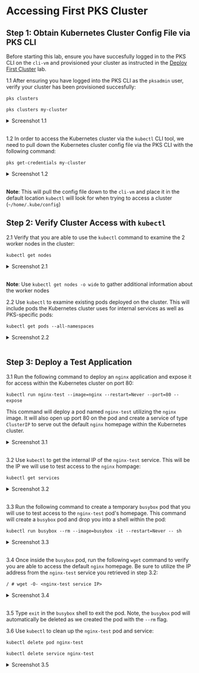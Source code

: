 # Accessing First PKS Cluster

## Step 1: Obtain Kubernetes Cluster Config File via PKS CLI

Before starting this lab, ensure you have succesfully logged in to the PKS CLI on the `cli-vm` and provisioned your cluster as instructed in the [Deploy First Cluster](https://github.com/CNA-Tech/PKS-Ninja/tree/Pks1.4/LabGuides/DeployFirstCluster-DC1610) lab.

1.1 After ensuring you have logged into the PKS CLI as the `pksadmin` user, verify your cluster has been provisioned succesfully:
~~~
pks clusters
~~~
~~~
pks clusters my-cluster
~~~
<details><summary>Screenshot 1.1 </summary>
<img src="Images/1.png">
</details>
<br/>

1.2 In order to access the Kubernetes cluster via the `kubectl` CLI tool, we need to pull down the Kubernetes cluster config file via the PKS CLI with the following command:<br/>

~~~
pks get-credentials my-cluster
~~~

<details><summary>Screenshot 1.2 </summary>
<img src="Images/2.png">
</details>
<br/>

**Note**: This will pull the config file down to the `cli-vm` and place it in the default location `kubectl` will look for when trying to access a cluster (`~/home/.kube/config`)

## Step 2: Verify Cluster Access with `kubectl`

2.1 Verify that you are able to use the `kubectl` command to examine the 2 worker nodes in the cluster:

~~~
kubectl get nodes
~~~

<details><summary>Screenshot 2.1 </summary>
<img src="Images/3.png">
</details>
<br/>

**Note**: Use `kubectl get nodes -o wide` to gather additional information about the worker nodes

2.2 Use `kubectl` to examine existing pods deployed on the cluster. This will include pods the Kubernetes cluster uses for internal services as well as PKS-specific pods:

~~~
kubectl get pods --all-namespaces
~~~

<details><summary>Screenshot 2.2 </summary>
<img src="Images/4.png">
</details>
<br/>

## Step 3: Deploy a Test Application

3.1 Run the following command to deploy an `nginx` application and expose it for access within the Kubernetes cluster on port 80:

~~~
kubectl run nginx-test --image=nginx --restart=Never --port=80 --expose
~~~

This command will deploy a pod named `nginx-test` utilizing the `nginx` image. It will also open up port 80 on the pod and create a service of type `ClusterIP` to serve out the default `nginx` homepage within the Kubernetes cluster.

<details><summary>Screenshot 3.1 </summary>
<img src="Images/5.png">
</details>
<br/>

3.2 Use `kubectl` to get the internal IP of the `nginx-test` service. This will be the IP we will use to test access to the `nginx` hompage:

~~~
kubectl get services
~~~

<details><summary>Screenshot 3.2 </summary>
<img src="Images/6.png">
</details>
<br/>

3.3 Run the following command to create a temporary `busybox` pod that you will use to test access to the `nginx-test` pod's homepage. This command will create a `busybox` pod and drop you into a shell within the pod:

~~~
kubectl run busybox --rm --image=busybox -it --restart=Never -- sh
~~~

<details><summary>Screenshot 3.3 </summary>
<img src="Images/7.png">
</details>
<br/>

3.4 Once inside the `busybox` pod, run the following `wget` command to verify you are able to access the default `nginx` homepage. Be sure to utilize the IP address from the `nginx-test` service you retrieved in step 3.2:

~~~
/ # wget -O- <nginx-test service IP>
~~~

<details><summary>Screenshot 3.4 </summary>
<img src="Images/8.png">
</details>
<br/>

3.5 Type `exit` in the `busybox` shell to exit the pod. Note, the `busybox` pod will automatically be deleted as we created the pod with the `--rm` flag.

3.6 Use `kubectl` to clean up the `nginx-test` pod and service:

~~~
kubectl delete pod nginx-test
~~~
~~~
kubectl delete service nginx-test
~~~

<details><summary>Screenshot 3.5 </summary>
<img src="Images/9.png">
</details>
<br/>



